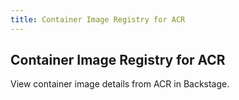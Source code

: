 ```yaml
---
title: Container Image Registry for ACR
---
```


## Container Image Registry for ACR

View container image details from ACR in Backstage.
